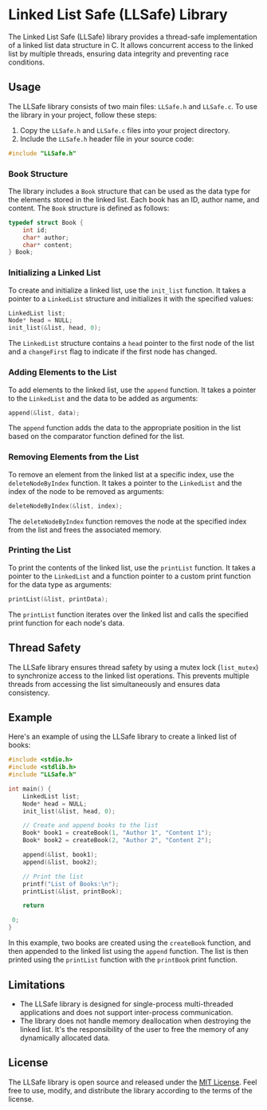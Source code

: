 # Linked List Safe (LLSafe) Library

The Linked List Safe (LLSafe) library provides a thread-safe implementation of a linked list data structure in C. It allows concurrent access to the linked list by multiple threads, ensuring data integrity and preventing race conditions.

## Usage

The LLSafe library consists of two main files: `LLSafe.h` and `LLSafe.c`. To use the library in your project, follow these steps:

1. Copy the `LLSafe.h` and `LLSafe.c` files into your project directory.
2. Include the `LLSafe.h` header file in your source code:

```c
#include "LLSafe.h"
```

### Book Structure

The library includes a `Book` structure that can be used as the data type for the elements stored in the linked list. Each book has an ID, author name, and content. The `Book` structure is defined as follows:

```c
typedef struct Book {
    int id;
    char* author;
    char* content;
} Book;
```

### Initializing a Linked List

To create and initialize a linked list, use the `init_list` function. It takes a pointer to a `LinkedList` structure and initializes it with the specified values:

```c
LinkedList list;
Node* head = NULL;
init_list(&list, head, 0);
```

The `LinkedList` structure contains a `head` pointer to the first node of the list and a `changeFirst` flag to indicate if the first node has changed.

### Adding Elements to the List

To add elements to the linked list, use the `append` function. It takes a pointer to the `LinkedList` and the data to be added as arguments:

```c
append(&list, data);
```

The `append` function adds the data to the appropriate position in the list based on the comparator function defined for the list.

### Removing Elements from the List

To remove an element from the linked list at a specific index, use the `deleteNodeByIndex` function. It takes a pointer to the `LinkedList` and the index of the node to be removed as arguments:

```c
deleteNodeByIndex(&list, index);
```

The `deleteNodeByIndex` function removes the node at the specified index from the list and frees the associated memory.

### Printing the List

To print the contents of the linked list, use the `printList` function. It takes a pointer to the `LinkedList` and a function pointer to a custom print function for the data type as arguments:

```c
printList(&list, printData);
```

The `printList` function iterates over the linked list and calls the specified print function for each node's data.

## Thread Safety

The LLSafe library ensures thread safety by using a mutex lock (`list_mutex`) to synchronize access to the linked list operations. This prevents multiple threads from accessing the list simultaneously and ensures data consistency.

## Example

Here's an example of using the LLSafe library to create a linked list of books:

```c
#include <stdio.h>
#include <stdlib.h>
#include "LLSafe.h"

int main() {
    LinkedList list;
    Node* head = NULL;
    init_list(&list, head, 0);

    // Create and append books to the list
    Book* book1 = createBook(1, "Author 1", "Content 1");
    Book* book2 = createBook(2, "Author 2", "Content 2");

    append(&list, book1);
    append(&list, book2);

    // Print the list
    printf("List of Books:\n");
    printList(&list, printBook);

    return

 0;
}
```

In this example, two books are created using the `createBook` function, and then appended to the linked list using the `append` function. The list is then printed using the `printList` function with the `printBook` print function.

## Limitations

- The LLSafe library is designed for single-process multi-threaded applications and does not support inter-process communication.
- The library does not handle memory deallocation when destroying the linked list. It's the responsibility of the user to free the memory of any dynamically allocated data.

## License

The LLSafe library is open source and released under the [MIT License](https://opensource.org/licenses/MIT). Feel free to use, modify, and distribute the library according to the terms of the license.
